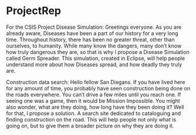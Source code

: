 # ProjectRep
For the CSIS Project
Disease Simulation:
Greetings everyone. As you are already aware, Diseases have been a part of our history for a very long time. Throughout history, there has been no greater threat, other than ourselves, to humanity. While many know the dangers, 
many don’t know how truly dangerous they are, so that is why I propose a Disease Simulation called Germ Spreader. This simulation, created in Eclipse, will help people understand more about how Diseases spread, and how deadly 
they truly are. 

Construction data search:
Hello fellow San Diegans. If you have lived here for any amount of time, you probably have seen construction being done on the roads everywhere. You can’t drive a few miles until you reach one. If seeing one was a game, then it 
would be Mission Impossible. You might also wonder, what are they doing, how long have they been doing it? Well for that, I propose a solution. A search site dedicated to cataloguing and finding construction on the road. This 
will help people not only what is going on, but to give them a broader picture on why they are doing it. 
